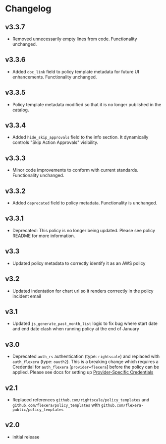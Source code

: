 # Changelog

## v3.3.7

- Removed unnecessarily empty lines from code. Functionality unchanged.

## v3.3.6

- Added `doc_link` field to policy template metadata for future UI enhancements. Functionality unchanged.

## v3.3.5

- Policy template metadata modified so that it is no longer published in the catalog.

## v3.3.4

- Added `hide_skip_approvals` field to the info section. It dynamically controls "Skip Action Approvals" visibility.

## v3.3.3

- Minor code improvements to conform with current standards. Functionality unchanged.

## v3.3.2

- Added `deprecated` field to policy metadata. Functionality is unchanged.

## v3.3.1

- Deprecated: This policy is no longer being updated. Please see policy README for more information.

## v3.3

- Updated policy metadata to correctly identify it as an AWS policy

## v3.2

- Updated indentation for chart url so it renders corrrectly in the policy incident email

## v3.1

- Updated `js_generate_past_month_list` logic to fix bug where start date and end date clash when running policy at the end of January

## v3.0

- Deprecated `auth_rs` authentication (type: `rightscale`) and replaced with `auth_flexera` (type: `oauth2`).  This is a breaking change which requires a Credential for `auth_flexera` [`provider=flexera`] before the policy can be applied.  Please see docs for setting up [Provider-Specific Credentials](https://docs.flexera.com/flexera/EN/Automation/ProviderCredentials.htm)

## v2.1

- Replaced references `github.com/rightscale/policy_templates` and `github.com/flexera/policy_templates` with `github.com/flexera-public/policy_templates`

## v2.0

- initial release
